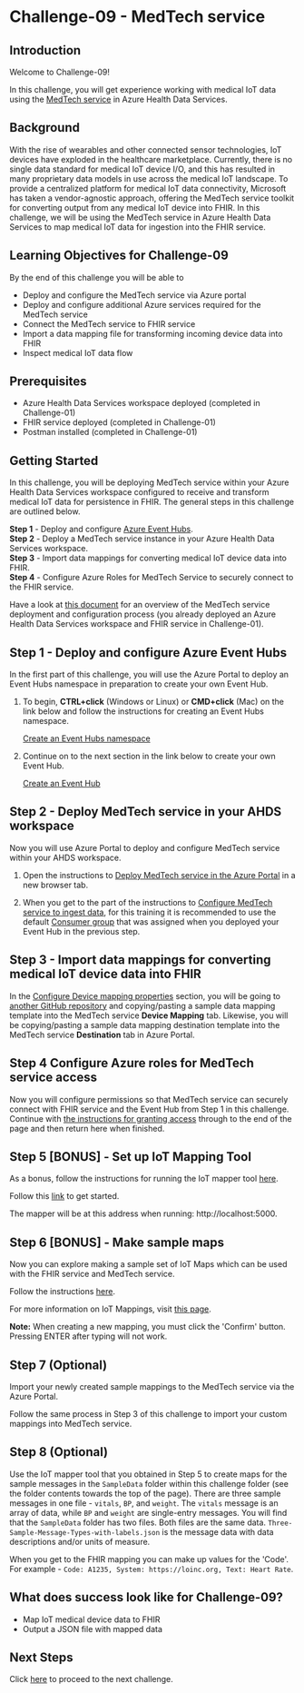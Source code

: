 # Challenge-09 - MedTech service

## Introduction

Welcome to Challenge-09!

In this challenge, you will get experience working with medical IoT data using the [MedTech service](https://docs.microsoft.com/en-us/azure/healthcare-apis/iot/iot-connector-overview) in Azure Health Data Services.

## Background

With the rise of wearables and other connected sensor technologies, IoT devices have exploded in the healthcare marketplace. Currently, there is no single data standard for medical IoT device I/O, and this has resulted in many proprietary data models in use across the medical IoT landscape. To provide a centralized platform for medical IoT data connectivity, Microsoft has taken a vendor-agnostic approach, offering the MedTech service toolkit for converting output from any medical IoT device into FHIR. In this challenge, we will be using the MedTech service in Azure Health Data Services to map medical IoT data for ingestion into the FHIR service.

## Learning Objectives for Challenge-09
By the end of this challenge you will be able to

- Deploy and configure the MedTech service via Azure portal
- Deploy and configure additional Azure services required for the MedTech service
- Connect the MedTech service to FHIR service
- Import a data mapping file for transforming incoming device data into FHIR
- Inspect medical IoT data flow

## Prerequisites 
+ Azure Health Data Services workspace deployed (completed in Challenge-01)
+ FHIR service deployed (completed in Challenge-01)
+ Postman installed (completed in Challenge-01)

## Getting Started 
In this challenge, you will be deploying MedTech service within your Azure Health Data Services workspace configured to receive and transform medical IoT data for persistence in FHIR. The general steps in this challenge are outlined below.

**Step 1** - Deploy and configure [Azure Event Hubs](https://docs.microsoft.com/en-us/azure/event-hubs/event-hubs-about).  
**Step 2** - Deploy a MedTech service instance in your Azure Health Data Services workspace.  
**Step 3** - Import data mappings for converting medical IoT device data into FHIR.  
**Step 4** - Configure Azure Roles for MedTech Service to securely connect to the FHIR service.  

Have a look at [this document](https://docs.microsoft.com/en-us/azure/healthcare-apis/iot/get-started-with-iot) for an overview of the MedTech service deployment and configuration process (you already deployed an Azure Health Data Services workspace and FHIR service in Challenge-01).

## Step 1 - Deploy and configure Azure Event Hubs
In the first part of this challenge, you will use the Azure Portal to deploy an Event Hubs namespace in preparation to create your own Event Hub.

1. To begin, **CTRL+click** (Windows or Linux) or **CMD+click** (Mac) on the link below and follow the instructions for creating an Event Hubs namespace.

    [Create an Event Hubs namespace](https://docs.microsoft.com/en-us/azure/event-hubs/event-hubs-create#create-an-event-hubs-namespace)

2. Continue on to the next section in the link below to create your own Event Hub.

    [Create an Event Hub](https://docs.microsoft.com/en-us/azure/event-hubs/event-hubs-create#create-an-event-hub)

## Step 2 - Deploy MedTech service in your AHDS workspace 
Now you will use Azure Portal to deploy and configure MedTech service within your AHDS workspace.

1. Open the instructions to [Deploy MedTech service in the Azure Portal](https://docs.microsoft.com/en-us/azure/healthcare-apis/iot/deploy-iot-connector-in-azure) in a new browser tab. 

2. When you get to the part of the instructions to [Configure MedTech service to ingest data](https://docs.microsoft.com/en-us/azure/healthcare-apis/iot/deploy-iot-connector-in-azure#configure-medtech-service-to-ingest-data), for this training it is recommended to use the default [Consumer group](https://docs.microsoft.com/en-us/azure/event-hubs/event-hubs-features#consumer-groups) that was assigned when you deployed your Event Hub in the previous step. 

## Step 3 - Import data mappings for converting medical IoT device data into FHIR

In the [Configure Device mapping properties](https://docs.microsoft.com/en-us/azure/healthcare-apis/iot/deploy-iot-connector-in-azure#configure-device-mapping-properties) section, you will be going to [another GitHub repository](https://github.com/microsoft/iomt-fhir/blob/main/docs/Configuration.md#device-content-mapping) and copying/pasting a sample data mapping template into the MedTech service **Device Mapping** tab. Likewise, you will be copying/pasting a sample data mapping destination template into the MedTech service **Destination** tab in Azure Portal. 

## Step 4 Configure Azure roles for MedTech service access

Now you will configure permissions so that MedTech service can securely connect with FHIR service and the Event Hub from Step 1 in this challenge. Continue with [the instructions for granting access](https://docs.microsoft.com/en-us/azure/healthcare-apis/iot/deploy-iot-connector-in-azure#granting-medtech-service-access) through to the end of the page and then return here when finished.

## Step 5 [BONUS] - Set up IoT Mapping Tool

As a bonus, follow the instructions for running the IoT mapper tool [here](https://github.com/microsoft/iomt-fhir/tree/master/tools/data-mapper#getting-started).

Follow this [link](https://github.com/microsoft/iomt-fhir/tree/master/tools/data-mapper#getting-started) to get started.

The mapper will be at this address when running: http://localhost:5000.

## Step 6 [BONUS] - Make sample maps

Now you can explore making a sample set of IoT Maps which can be used with the FHIR service and MedTech service.

Follow the instructions [here](https://github.com/microsoft/iomt-fhir/tree/master/tools/data-mapper#how-to-make-mappings).

For more information on IoT Mappings, visit [this page](https://github.com/microsoft/iomt-fhir/blob/master/docs/Configuration.md).

__Note:__ When creating a new mapping, you must click the 'Confirm' button. Pressing ENTER after typing will not work.

## Step 7 (Optional)

Import your newly created sample mappings to the MedTech service via the Azure Portal.

Follow the same process in Step 3 of this challenge to import your custom mappings into MedTech service.

## Step 8 (Optional)

Use the IoT mapper tool that you obtained in Step 5 to create maps for the sample messages in the `SampleData` folder within this challenge folder (see the folder contents towards the top of the page). There are three sample messages in one file - `vitals`, `BP`, and `weight`. The `vitals` message is an array of data, while `BP` and `weight` are single-entry messages. You will find that the `SampleData` folder has two files. Both files are the same data. `Three-Sample-Message-Types-with-labels.json` is the message data with data descriptions and/or units of measure.

When you get to the FHIR mapping you can make up values for the 'Code'. For example - `Code: A1235, System: https://loinc.org, Text: Heart Rate`.

## What does success look like for Challenge-09?
+ Map IoT medical device data to FHIR
+ Output a JSON file with mapped data

## Next Steps

Click [here](<../Challenge-10 - Optional - FhirBlaze (Blazor app dev + FHIR)/ReadMe.md>) to proceed to the next challenge.